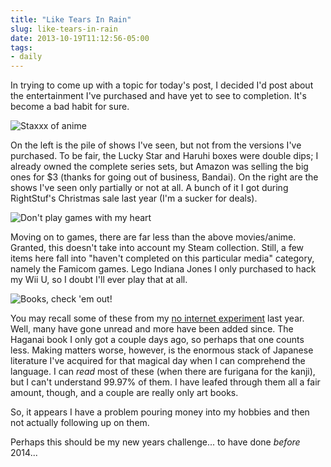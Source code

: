 ```yaml
---
title: "Like Tears In Rain"
slug: like-tears-in-rain
date: 2013-10-19T11:12:56-05:00
tags:
- daily
---
```

In trying to come up with a topic for today's post, I decided I'd post about the entertainment I've purchased and have yet to see to completion. It's become a bad habit for sure.

![](http://i.imgur.com/ovHy1omh.jpg "Staxxx of anime")

On the left is the pile of shows I've seen, but not from the versions I've purchased. To be fair, the Lucky Star and Haruhi boxes were double dips; I already owned the complete series sets, but Amazon was selling the big ones for $3 (thanks for going out of business, Bandai). On the right are the shows I've seen only partially or not at all. A bunch of it I got during RightStuf's Christmas sale last year (I'm a sucker for deals).

![](http://cdn.awwni.me/mje5.jpg "Don't play games with my heart")

Moving on to games, there are far less than the above movies/anime. Granted, this doesn't take into account my Steam collection. Still, a few items here fall into "haven't completed on this particular media" category, namely the Famicom games. Lego Indiana Jones I only purchased to hack my Wii U, so I doubt I'll ever play that at all.

![](http://i.imgur.com/8PTyXBgh.jpg "Books, check 'em out!")

You may recall some of these from my [no internet experiment](http://dxprog.com/entry/unjacking-from-the-matrix-an-experiment/) last year. Well, many have gone unread and more have been added since. The Haganai book I only got a couple days ago, so perhaps that one counts less. Making matters worse, however, is the enormous stack of Japanese literature I've acquired for that magical day when I can comprehend the language. I can _read_ most of these (when there are furigana for the kanji), but I can't understand 99.97% of them. I have leafed through them all a fair amount, though, and a couple are really only art books.

So, it appears I have a problem pouring money into my hobbies and then not actually following up on them.

Perhaps this should be my new years challenge... to have done _before_ 2014...
